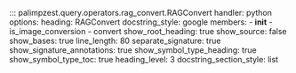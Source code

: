 <!-- ## Goal
Brief preamble with most content autogenerated from docstrings. -->

::: palimpzest.query.operators.rag_convert.RAGConvert
    handler: python
    options:
      heading: RAGConvert
      docstring_style: google
      members:
        - __init__
        - is_image_conversion
        - convert
      show_root_heading: true
      show_source: false
      show_bases: true
      line_length: 80
      separate_signature: true
      show_signature_annotations: true
      show_symbol_type_heading: true
      show_symbol_type_toc: true
      heading_level: 3
      docstring_section_style: list
